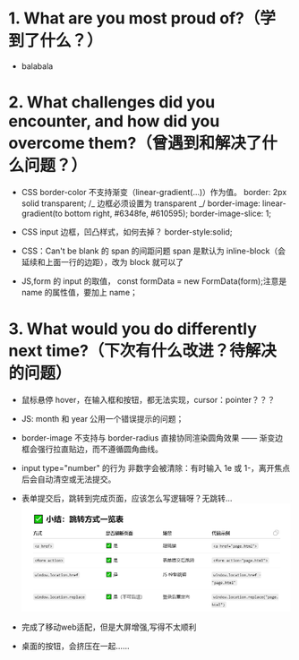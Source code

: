 # 1. What are you most proud of?（学到了什么？）

- balabala

# 2. What challenges did you encounter, and how did you overcome them?（曾遇到和解决了什么问题？）

- CSS border-color 不支持渐变（linear-gradient(...)）作为值。
  border: 2px solid transparent; /_ 边框必须设置为 transparent _/
  border-image: linear-gradient(to bottom right, #6348fe, #610595);
  border-image-slice: 1;


- CSS input 边框，凹凸样式，如何去掉？
  border-style:solid;
- CSS：Can't be blank 的 span 的间距问题
  span 是默认为 inline-block（会延续和上面一行的边距），改为 block 就可以了

- JS,form 的 input 的取值， const formData = new FormData(form);注意是 name 的属性值，要加上 name；

# 3. What would you do differently next time?（下次有什么改进？待解决的问题）

- 鼠标悬停 hover，在输入框和按钮，都无法实现，cursor：pointer？？？
- JS: month 和 year 公用一个错误提示的问题；
- border-image 不支持与 border-radius 直接协同渲染圆角效果 —— 渐变边框会强行拉直贴边，而不遵循圆角曲线。
- input type="number" 的行为
  非数字会被清除：有时输入 1e 或 1-，离开焦点后会自动清空或无法提交。
- 表单提交后，跳转到完成页面，应该怎么写逻辑呀？无跳转…
![alt text](./images/跳转方式.png)

- 完成了移动web适配，但是大屏增强,写得不太顺利
- 桌面的按钮，会挤压在一起……

